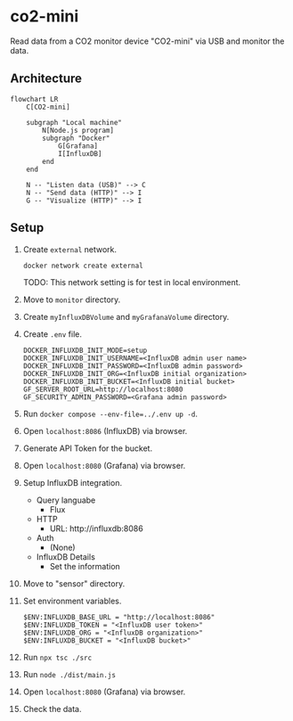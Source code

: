 # co2-mini

Read data from a CO2 monitor device "CO2-mini" via USB and monitor the data.

## Architecture

```mermaid
flowchart LR
    C[CO2-mini]

    subgraph "Local machine"
        N[Node.js program]
        subgraph "Docker"
            G[Grafana]
            I[InfluxDB]
        end
    end

    N -- "Listen data (USB)" --> C
    N -- "Send data (HTTP)" --> I
    G -- "Visualize (HTTP)" --> I
```

## Setup

1. Create `external` network.

   ```
   docker network create external
   ```

   TODO: This network setting is for test in local environment.

1. Move to `monitor` directory.

1. Create `myInfluxDBVolume` and `myGrafanaVolume` directory.

1. Create `.env` file.

   ```
   DOCKER_INFLUXDB_INIT_MODE=setup
   DOCKER_INFLUXDB_INIT_USERNAME=<InfluxDB admin user name>
   DOCKER_INFLUXDB_INIT_PASSWORD=<InfluxDB admin password>
   DOCKER_INFLUXDB_INIT_ORG=<InfluxDB initial organization>
   DOCKER_INFLUXDB_INIT_BUCKET=<InfluxDB initial bucket>
   GF_SERVER_ROOT_URL=http://localhost:8080
   GF_SECURITY_ADMIN_PASSWORD=<Grafana admin password>
   ```

1. Run `docker compose --env-file=../.env up -d`.

1. Open `localhost:8086` (InfluxDB) via browser.

1. Generate API Token for the bucket.

1. Open `localhost:8080` (Grafana) via browser.

1. Setup InfluxDB integration.

   - Query languabe
     - Flux
   - HTTP
     - URL: http://influxdb:8086
   - Auth
     - (None)
   - InfluxDB Details
     - Set the information

1. Move to "sensor" directory.

1. Set environment variables.

   ```
   $ENV:INFLUXDB_BASE_URL = "http://localhost:8086"
   $ENV:INFLUXDB_TOKEN = "<InfluxDB user token>"
   $ENV:INFLUXDB_ORG = "<InfluxDB organization>"
   $ENV:INFLUXDB_BUCKET = "<InfluxDB bucket>"
   ```

1. Run `npx tsc ./src`

1. Run `node ./dist/main.js`

1. Open `localhost:8080` (Grafana) via browser.

1. Check the data.
